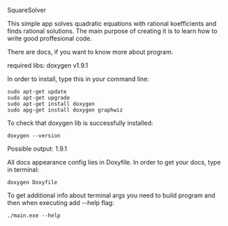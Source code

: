 SquareSolver

This simple app solves quadratic equations with rational koefficients and finds rational solutions.
The main purpose of creating it is to learn how to write good proffesional code.

There are docs, if you want to know more about program.

required libs: doxygen v1.9.1

In order to install, type this in your command line:
```
sudo apt-get update
sudo apt-get upgrade
sudo apt-get install doxygen
sudo apg-get install doxygen graphwiz
```

To check that doxygen lib is successfully installed:

```
doxygen --version
```
Possible output: 1.9.1

All docs appearance config lies in Doxyfile. In order to get your docs, type in terminal:
```
doxygen Doxyfile
```

To get additional info about terminal args you need to build program and then when executing add --help flag:
```
./main.exe --help
```
